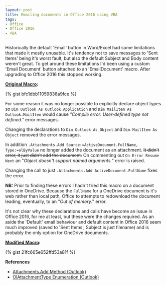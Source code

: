 ```yaml
---
layout: post
title: Emailing documents in Office 2016 using VBA
tags:
- Office
- Office 2016
- VBA
---
```

Historically the default 'Email' button in Word/Excel had some limitations that made it mostly unusable. 
It's tendency not to save messages to 'Sent Items' being it's worst fault, but also the default Subject and Body content weren't great.
To get around these limitations I'd been using a custom 'Email Document' button attached to an 'EmailDocument' macro.
After upgrading to Office 2016 this stopped working.

**[Original Macro](https://gist.github.com/idiotandrobot/bfc1dbb11059836a9fce):**

{% gist bfc1dbb11059836a9fce %}

For some reason it was no longer possible to explicitly declare object types 
so `Dim Outlook As Outlook.Application` and `Dim MailItem As Outlook.MailItem` would cause *"Compile error: User-defined type not defined."* error messages.

Changing the declarations to `Dim Outlook As Object` and `Dim MailItem As Object` removed the error messages.

In addition `.Attachments.Add Source:=ActiveDocument.FullName, Type:=olByValue` no longer added the document as an attachment. 
~~It didn't error, it just didn't add the document.~~
On commenting out `On Error Resume Next` an "*Object doesn't support named arguments.*" error is raised.

Changing the call to just `.Attachments.Add ActiveDocument.FullName` fixes the error.

**NB:** Prior to finding these errors I hadn't tried this macro on a document stored in OneDrive. Because the `FullName` for a OneDrive document is it's web rather than local path, Office to attempts to redownload the document leading, eventually, to an "*Out of memory.*" error.

It's not clear why these declarations and calls have become an issue in Office 2016, for me at least, but these were the changes required.
As an aside the 'Default' email behaviour and default content in Office 2016 seem much improved (saved to 'Sent Items', Subject is just filename) and is probably the only option for OneDrive documents.

**[Modified Macro](https://gist.github.com/idiotandrobot/21fc665e652ffd53a81f):**

{% gist 21fc665e652ffd53a81f %}

**References**
- [Attachments.Add Method (Outlook)](https://msdn.microsoft.com/en-us/library/office/ff869553.aspx)
- [OlAttachmentType Enumeration (Outlook)](https://msdn.microsoft.com/en-us/library/office/ff868693.aspx)
